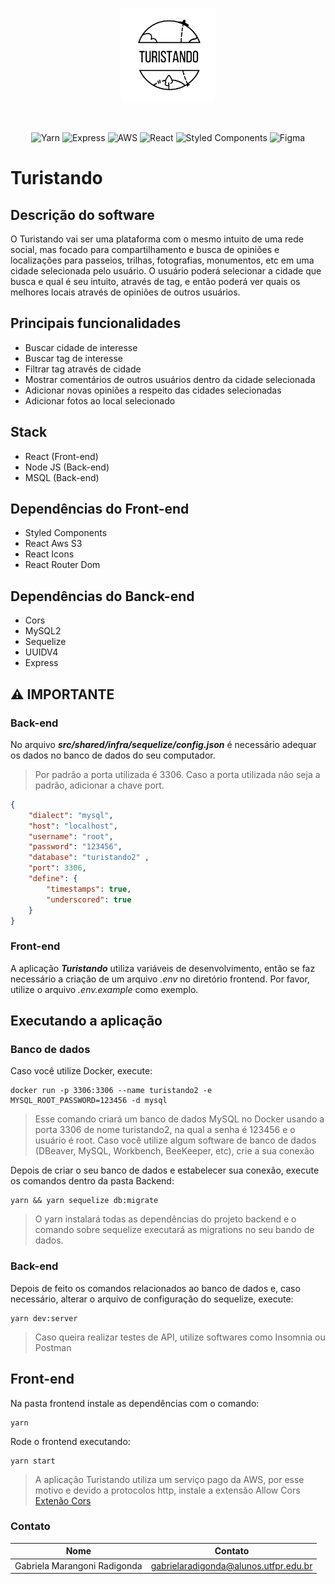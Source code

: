 <br/>

<p align="center"><a href="" target="_blank"><img src="https://github.com/GabrielaMarangoni/Projeto_Integrador/blob/README/logo.svg?raw=true" height="150"></a></p>

<br/>

<p align="center">
    <img src="https://img.shields.io/badge/Yarn-2C8EBB?style=for-the-badge&logo=yarn&logoColor=white" alt="Yarn"/>
    <img src="https://img.shields.io/badge/Express.js-000000?style=for-the-badge&logo=express&logoColor=white" alt="Express"/>
    <img src="https://img.shields.io/badge/Amazon_AWS-232F3E?style=for-the-badge&logo=amazon-aws&logoColor=white" alt="AWS"/>
    <img src="https://img.shields.io/badge/React-20232A?style=for-the-badge&logo=react&logoColor=61DAFB" alt="React" />
    <img src="https://img.shields.io/badge/styled--components-DB7093?style=for-the-badge&logo=styled-components&logoColor=white" alt="Styled Components"/>
    <img src="https://img.shields.io/badge/Figma-F24E1E?style=for-the-badge&logo=figma&logoColor=white" alt="Figma"/>
</p>

# Turistando
## Descrição do software
O Turistando vai ser uma plataforma com o mesmo intuito de uma rede social, mas focado para compartilhamento e busca de opiniões e localizações para passeios, trilhas, fotografias, monumentos, etc em uma cidade selecionada pelo usuário. O usuário poderá selecionar a cidade que busca e qual é seu intuito, através de tag, e então poderá ver quais os melhores locais através de opiniões de outros usuários.


## Principais funcionalidades
- Buscar cidade de interesse
- Buscar tag de interesse
- Filtrar tag através de cidade
- Mostrar comentários de outros usuários dentro da cidade selecionada
- Adicionar novas opiniões a respeito das cidades selecionadas
- Adicionar fotos ao local selecionado


## Stack 
- React (Front-end)
- Node JS (Back-end)
- MSQL (Back-end)

## Dependências do Front-end
- Styled Components
- React Aws S3
- React Icons
- React Router Dom

## Dependências do Banck-end
- Cors
- MySQL2
- Sequelize
- UUIDV4
- Express


## :warning: IMPORTANTE
### Back-end
No arquivo ***src/shared/infra/sequelize/config.json*** é necessário adequar os dados no banco de dados do seu computador.
> Por padrão a porta utilizada é 3306. Caso a porta utilizada não seja a padrão, adicionar a chave port.
```json
{
    "dialect": "mysql",
    "host": "localhost",
    "username": "root",
    "password": "123456",
    "database": "turistando2" ,
    "port": 3306,
    "define": {
        "timestamps": true,
        "underscored": true
    }
}
```

### Front-end
A aplicação ***Turistando*** utiliza variáveis de desenvolvimento, então se faz necessário a criação de um arquivo _.env_ no diretório frontend. Por favor, utilize o arquivo _.env.example_ como exemplo.

## Executando a aplicação

### Banco de dados
Caso você utilize Docker, execute: 
```
docker run -p 3306:3306 --name turistando2 -e MYSQL_ROOT_PASSWORD=123456 -d mysql
```
> Esse comando criará um banco de dados MySQL no Docker usando a porta 3306 de nome turistando2, na qual a senha é 123456 e o usuário é root.
Caso você utilize algum software de banco de dados (DBeaver, MySQL, Workbench, BeeKeeper, etc), crie a sua conexão  
  
Depois de criar o seu banco de dados e estabelecer sua conexão, execute os comandos dentro da pasta Backend:
```
yarn && yarn sequelize db:migrate
```
> O yarn instalará todas as dependências do projeto backend e o comando sobre sequelize executará as migrations no seu bando de dados.

### Back-end
Depois de feito os comandos relacionados ao banco de dados e, caso necessário, alterar o arquivo de configuração do sequelize, execute:
```
yarn dev:server 
```
> Caso queira realizar testes de API, utilize softwares como Insomnia ou Postman


## Front-end
Na pasta frontend instale as dependências com o comando:
```
yarn 
```
Rode o frontend executando:
```
yarn start
```
> A aplicação Turistando utiliza um serviço pago da AWS, por esse motivo e devido a protocolos http, instale a extensão Allow Cors
[Extenão Cors](https://chrome.google.com/webstore/detail/allow-cors-access-control/lhobafahddgcelffkeicbaginigeejlf)




### Contato
| Nome                          | Contato                                |
| ----------------------------- |:--------------------------------------:| 
| Gabriela Marangoni Radigonda  | gabrielaradigonda@alunos.utfpr.edu.br  |
